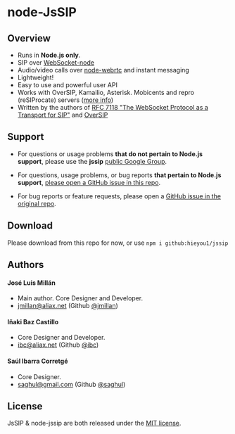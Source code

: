 # node-JsSIP
## Overview

* Runs in **Node.js only**.
* SIP over [WebSocket-node](https://github.com/theturtle32/WebSocket-Node)
* Audio/video calls over [node-webrtc](https://github.com/node-webrtc/node-webrtc) and instant messaging
* Lightweight!
* Easy to use and powerful user API
* Works with OverSIP, Kamailio, Asterisk. Mobicents and repro (reSIProcate) servers ([more info](https://jssip.net/documentation/misc/interoperability))
* Written by the authors of [RFC 7118 "The WebSocket Protocol as a Transport for SIP"](https://tools.ietf.org/html/rfc7118) and [OverSIP](http://oversip.net)

## Support

* For questions or usage problems **that do not pertain to Node.js support**, please use the **jssip** [public Google Group](https://groups.google.com/forum/#!forum/jssip).

* For questions, usage problems, or bug reports **that pertain to Node.js support**, [please open a GitHub issue in this repo](https://github.com/hieyou1/JsSIP/issues).

* For bug reports or feature requests, please open a [GitHub issue in the original repo](https://github.com/versatica/JsSIP/issues).

## Download

<!-- `npm i node-jssip` -->
Please download from this repo for now, or use `npm i github:hieyou1/jssip`

## Authors

#### José Luis Millán

* Main author. Core Designer and Developer.
* <jmillan@aliax.net> (Github [@jmillan](https://github.com/jmillan))

#### Iñaki Baz Castillo

* Core Designer and Developer.
* <ibc@aliax.net> (Github [@ibc](https://github.com/ibc))

#### Saúl Ibarra Corretgé

* Core Designer.
* <saghul@gmail.com> (Github [@saghul](https://github.com/saghul))


## License

JsSIP & node-jssip are both released under the [MIT license](https://jssip.net/license).
